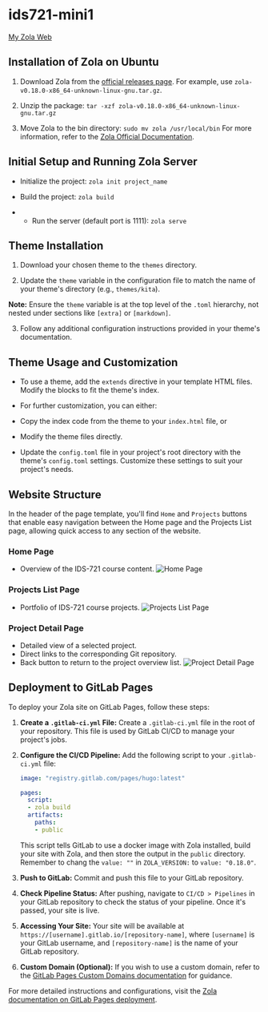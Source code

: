 # ids721-mini1

[My Zola Web](https://yx248-mini1-dukeaiml-ids721-886f1fc470df5c71fb3c4a1700132e5a1ff.gitlab.io)

## Installation of Zola on Ubuntu

1. Download Zola from the [official releases page](https://github.com/getzola/zola/releases). For example, use `zola-v0.18.0-x86_64-unknown-linux-gnu.tar.gz`.

2. Unzip the package:
```tar -xzf zola-v0.18.0-x86_64-unknown-linux-gnu.tar.gz```

3. Move Zola to the bin directory:
```sudo mv zola /usr/local/bin```
For more information, refer to the [Zola Official Documentation](https://www.getzola.org/documentation/getting-started/installation/).


## Initial Setup and Running Zola Server

- Initialize the project: 
    ```zola init project_name```

- Build the project:
    ```zola build```

- - Run the server (default port is 1111):
   ```zola serve```


## Theme Installation

1. Download your chosen theme to the `themes` directory.

2. Update the `theme` variable in the configuration file to match the name of your theme's directory (e.g., `themes/kita`).

 **Note:** Ensure the `theme` variable is at the top level of the `.toml` hierarchy, not nested under sections like `[extra]` or `[markdown]`.

3. Follow any additional configuration instructions provided in your theme's documentation.

## Theme Usage and Customization

- To use a theme, add the `extends` directive in your template HTML files. Modify the blocks to fit the theme's index.

- For further customization, you can either:
- Copy the index code from the theme to your `index.html` file, or
- Modify the theme files directly.

- Update the `config.toml` file in your project's root directory with the theme's `config.toml` settings. Customize these settings to suit your project's needs.


## Website Structure

In the header of the page template, you'll find `Home` and `Projects` buttons that enable easy navigation between the Home page and the Projects List page, allowing quick access to any section of the website.

### Home Page

- Overview of the IDS-721 course content.
![Home Page](homepage.png)

### Projects List Page

- Portfolio of IDS-721 course projects.
![Projects List Page](projectslistpage.png)

### Project Detail Page

- Detailed view of a selected project.
- Direct links to the corresponding Git repository.
- Back button to return to the project overview list.
![Project Detail Page](projectpage.png)


## Deployment to GitLab Pages

To deploy your Zola site on GitLab Pages, follow these steps:

1. **Create a `.gitlab-ci.yml` File:**
   Create a `.gitlab-ci.yml` file in the root of your repository. This file is used by GitLab CI/CD to manage your project's jobs.

2. **Configure the CI/CD Pipeline:**
   Add the following script to your `.gitlab-ci.yml` file:
   ```yaml
   image: "registry.gitlab.com/pages/hugo:latest"

   pages:
     script:
     - zola build
     artifacts:
       paths:
       - public
    ```
   This script tells GitLab to use a docker image with Zola installed, build your site with Zola, and then store the output in the `public` directory.
   Remember to chang the `value: ""` in `ZOLA_VERSION:` to `value: "0.18.0"`.

3. **Push to GitLab:**
   Commit and push this file to your GitLab repository.

4. **Check Pipeline Status:**
   After pushing, navigate to `CI/CD > Pipelines` in your GitLab repository to check the status of your pipeline. Once it's passed, your site is live.

5. **Accessing Your Site:**
   Your site will be available at `https://[username].gitlab.io/[repository-name]`, where `[username]` is your GitLab username, and `[repository-name]` is the name of your GitLab repository.

6. **Custom Domain (Optional):**
   If you wish to use a custom domain, refer to the [GitLab Pages Custom Domains documentation](https://docs.gitlab.com/ee/user/project/pages/custom_domains_ssl_tls_certification/index.html) for guidance.

For more detailed instructions and configurations, visit the [Zola documentation on GitLab Pages deployment](https://www.getzola.org/documentation/deployment/gitlab-pages/).
